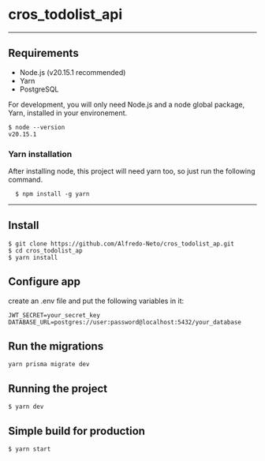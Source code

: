 # cros_todolist_api

---
## Requirements
- Node.js (v20.15.1 recommended)
- Yarn
- PostgreSQL

For development, you will only need Node.js and a node global package, Yarn, installed in your environement.


    $ node --version
    v20.15.1


###
### Yarn installation
  After installing node, this project will need yarn too, so just run the following command.

      $ npm install -g yarn

---

## Install

    $ git clone https://github.com/Alfredo-Neto/cros_todolist_ap.git
    $ cd cros_todolist_ap
    $ yarn install

## Configure app

create an .env file and put the following variables in it:

```dotenv
JWT_SECRET=your_secret_key
DATABASE_URL=postgres://user:password@localhost:5432/your_database
```

## Run the migrations
```
yarn prisma migrate dev
```

## Running the project

    $ yarn dev

## Simple build for production

    $ yarn start
